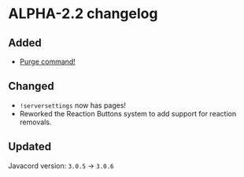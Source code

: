 # ALPHA-2.2 changelog

## Added
- [Purge command!](https://wiki.skuddbot.xyz/moderation-tools/purge)

## Changed
- `!serversettings` now has pages!
- Reworked the Reaction Buttons system to add support for reaction removals.

## Updated
Javacord version: `3.0.5` -> `3.0.6`